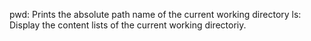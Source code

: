 pwd: Prints the absolute path name of the current working directory
ls: Display the content lists of the current working directoriy.
